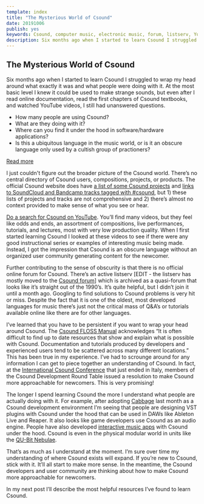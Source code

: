 ```yaml
---
template: index
title: "The Mysterious World of Csound"
date: 20191006
publish: yes
keywords: Csound, computer music, electronic music, forum, listserv, YouTube, user community, computer programming
description: Six months ago when I started to learn Csound I struggled to wrap my head around what exactly it was and what people were doing with it. At the most basic level I knew it could be used to make strange sounds, but even after I read online documentation, read the first chapters of Csound textbooks, and watched YouTube videos, I still had unanswered questions.
---
```

## The Mysterious World of Csound

Six months ago when I started to learn Csound I struggled to wrap my head around what exactly it was and what people were doing with it. At the most basic level I knew it could be used to make strange sounds, but even after I read online documentation, read the first chapters of Csound textbooks, and watched YouTube videos, I still had unanswered questions.

*   How many people are using Csound?
*   What are they doing with it?
*   Where can you find it under the hood in software/hardware applications?
*   Is this a ubiquitous language in the music world, or is it an obscure language only used by a cultish group of practioners?

<a class="readmore" href="">Read more</a>

I just couldn't figure out the broader picture of the Csound world. There’s no central directory of Csound users, compositions, projects, or products. The official Csound website does have [a list of some Csound projects](https://csound.com/projects.html "Csound projects") and [links to SoundCloud and Bandcamp tracks tagged with #csound](https://csound.com/listen.html "Csound music"), but 1) these lists of projects and tracks are not comprehensive and 2) there’s almost no context provided to make sense of what you see or hear.

[Do a search for Csound on YouTube](https://www.youtube.com/results?search_query=csound). You’ll find many videos, but they feel like odds and ends, an assortment of compositions, live performances, tutorials, and lectures, most with very low production quality. When I first started learning Csound I looked at these videos to see if there were any good instructional series or examples of interesting music being made. Instead, I got the impression that Csound is an obscure language without an organized user community generating content for the newcomer.

Further contributing to the sense of obscurity is that there is no official online forum for Csound. There’s an active listserv [EDIT - the listserv has mostly moved to the [Csound forum](https://forum.csound.com/)] which is archived as a quasi-forum that looks like it’s straight out of the 1990’s. It’s quite helpful, but I didn’t join it until a month ago. Googling to find solutions to Csound problems is very hit or miss. Despite the fact that it is one of the oldest, most developed languages for music there’s just not the critical mass of Q&A’s or tutorials available online like there are for other languages.

I’ve learned that you have to be persistent if you want to wrap your head around Csound. The [Csound FLOSS Manual](https://flossmanual.csound.com/introduction/preface) acknowledges “It is often difficult to find up to date resources that show and explain what is possible with Csound. Documentation and tutorials produced by developers and experienced users tend to be scattered across many different locations.” This has been true in my experience. I’ve had to scrounge around for any information I can get to piece together an understanding of Csound. In fact, at the [International Csound Conference](https://csound.com/icsc2019/) that just ended in Italy, members of the Csound Development Round Table issued a resolution to make Csound more approachable for newcomers. This is very promising!

The longer I spend learning Csound the more I understand what people are actually doing with it. For example, after adopting [Cabbage](https://cabbageaudio.com/ "Cabbage") last month as a Csound development environment I’m seeing that people are designing VST plugins with Csound under the hood that can be used in DAWs like Ableton Live and Reaper. It also looks like game developers use Csound as an audio engine. People have also developed [interactive music apps](http://www.csounds.com/shop/csound-for-ios/ "Interactive Music Apps") with Csound under the hood. Csound is even in the physical modular world in units like the [QU-Bit Nebulae](https://www.qubitelectronix.com/shop/nebulae).

That’s as much as I understand at the moment. I’m sure over time my understanding of where Csound exists will expand. If you’re new to Csound, stick with it. It’ll all start to make more sense. In the meantime, the Csound developers and user community are thinking about how to make Csound more approachable for newcomers.

In my next post I’ll describe the most helpful resources I’ve found to learn Csound.